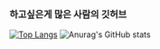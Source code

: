 ### 하고싶은게 많은 사람의 깃허브 

[![Top Langs](https://github-readme-stats.vercel.app/api/top-langs/?username=nakano79)](https://github.com/anuraghazra/github-readme-stats)
![Anurag's GitHub stats](https://github-readme-stats.vercel.app/api?username=nakano79&hide=contribs,prs&show_icons=true&theme=greywhite)

